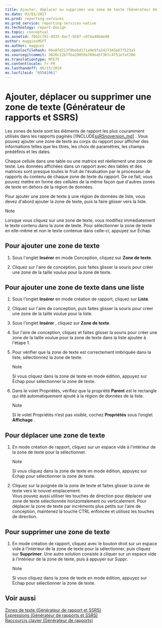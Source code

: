 ```yaml
---
title: Ajouter, déplacer ou supprimer une zone de texte (Générateur de rapports et SSRS) | Microsoft Docs
ms.date: 03/01/2017
ms.prod: reporting-services
ms.prod_service: reporting-services-native
ms.technology: report-design
ms.topic: conceptual
ms.assetid: f042cf81-d933-4ac7-9287-c074a46bde98
author: maggiesMSFT
ms.author: maggies
ms.openlocfilehash: 09a8fd213f8bebd171a9e9fa2427345e677523a5
ms.sourcegitcommit: 3026c22b7fba19059a769ea5f367c4f51efaf286
ms.translationtype: MTE75
ms.contentlocale: fr-FR
ms.lasthandoff: 06/15/2019
ms.locfileid: "65581961"
---
```

# <a name="add-move-or-delete-a-text-box-report-builder-and-ssrs"></a>Ajouter, déplacer ou supprimer une zone de texte (Générateur de rapports et SSRS)
  Les zones de texte sont les éléments de rapport les plus couramment utilisés dans les rapports paginés [!INCLUDE[ssRSnoversion_md](../../includes/ssrsnoversion-md.md)] . Vous pouvez ajouter une zone de texte au corps du rapport pour afficher des informations telles que les titres, les choix de paramètres, les champs prédéfinis et les dates.  
  
 Chaque cellule dans une table ou une matrice est réellement une zone de texte. Les données affichées dans un rapport avec des tables et des matrices sont presque toutes le fruit de l'évaluation par le processeur de rapports du contenu de chaque zone de texte du rapport. De ce fait, vous pouvez mettre en forme des cellules de la même façon que d'autres zones de texte en dehors de la région de données.  
  
 Pour ajouter une zone de texte à une région de données de liste, vous devez d'abord ajouter la zone de texte, puis la faire glisser vers la liste.  
  
> [!NOTE]  
>  Lorsque vous cliquez sur une zone de texte, vous modifiez immédiatement le texte contenu dans la zone de texte. Pour sélectionner la zone de texte en elle-même et non le texte contenue dans celle-ci, appuyez sur Échap.  
  
## <a name="to-add-a-text-box"></a>Pour ajouter une zone de texte  
  
1.  Sous l'onglet **Insérer** en mode Conception, cliquez sur **Zone de texte**.  
  
2.  Cliquez sur l'aire de conception, puis faites glisser la souris pour créer une zone de la taille voulue pour la zone de texte.  
  
## <a name="to-add-a-text-box-in-a-list"></a>Pour ajouter une zone de texte dans une liste  
  
1.  Sous l'onglet **Insérer** en mode création de rapport, cliquez sur **Liste**.  
  
2.  Cliquez sur l'aire de conception, puis faites glisser la souris pour créer une zone de la taille voulue pour la liste.  
  
3.  Sous l'onglet **Insérer** , cliquez sur **Zone de texte**.  
  
4.  Sur l'aire de conception, cliquez et faites glisser la souris pour créer une zone de la taille voulue pour la zone de texte dans la liste ajoutée à l'étape 1.   
  
5.  Pour vérifier que la zone de texte est correctement imbriquée dans la liste, sélectionnez la zone de texte.  
  
    > [!NOTE]  
    >  Si vous cliquez dans la zone de texte en mode édition, appuyez sur Échap pour sélectionner la zone de texte.  
  
6.  Dans le volet Propriétés, vérifiez que la propriété **Parent** est le rectangle qui été automatiquement ajouté à la région de données de la liste.  
  
    > [!NOTE]  
    >  Si le volet Propriétés n’est pas visible, cochez **Propriétés** sous l’onglet **Affichage** .  
  
## <a name="to-move-a-text-box"></a>Pour déplacer une zone de texte  
  
1.  En mode création de rapport, cliquez sur un espace vide à l'intérieur de la zone de texte pour la sélectionner.  
  
    > [!NOTE]  
    >  Si vous cliquez dans la zone de texte en mode édition, appuyez sur Échap pour sélectionner la zone de texte.  
  
2.  Cliquez sur la poignée de la zone de texte et faites glisser la zone de texte vers le nouvel emplacement.   
    Vous pouvez aussi utiliser les touches de direction pour déplacer une zone de texte sélectionnée horizontalement ou verticalement. Pour déplacer la zone de texte par incréments plus petits sur l'aire de conception, maintenez la touche CTRL enfoncée et utilisez les touches de direction.  
  
## <a name="to-delete-a-text-box"></a>Pour supprimer une zone de texte  
  
1.  En mode création de rapport, cliquez avec le bouton droit sur un espace vide à l’intérieur de la zone de texte pour la sélectionner, puis cliquez sur **Supprimer**. Une autre solution consiste à cliquer sur un espace vide à l'intérieur de la zone de texte, puis à appuyer sur Suppr.  
  
    > [!NOTE]  
    >  Si vous cliquez dans la zone de texte en mode édition, appuyez sur Échap pour sélectionner la zone de texte.  
  
## <a name="see-also"></a>Voir aussi  
 [Zones de texte &#40;Générateur de rapport et SSRS&#41;](../../reporting-services/report-design/text-boxes-report-builder-and-ssrs.md)   
 [Expressions &#40;Générateur de rapports et SSRS&#41;](../../reporting-services/report-design/expressions-report-builder-and-ssrs.md)   
 [Raccourcis clavier &#40;Générateur de rapports&#41;](../../reporting-services/report-builder/keyboard-shortcuts-report-builder.md)  
  
  

